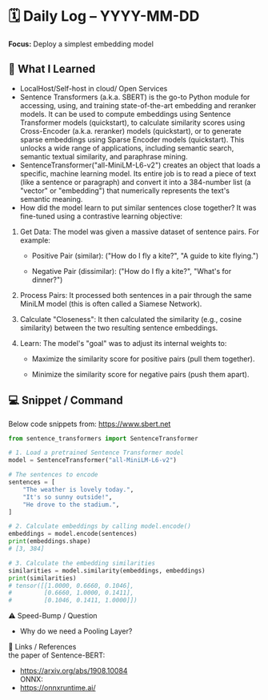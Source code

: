 # 🗓️ Daily Log – YYYY-MM-DD

**Focus:** Deploy a simplest embedding model

## 🧠 What I Learned
- LocalHost/Self-host in cloud/ Open Services
- Sentence Transformers (a.k.a. SBERT) is the go-to Python module for accessing, using, and training state-of-the-art embedding and reranker models. It can be used to compute embeddings using Sentence Transformer models (quickstart), to calculate similarity scores using Cross-Encoder (a.k.a. reranker) models (quickstart), or to generate sparse embeddings using Sparse Encoder models (quickstart). This unlocks a wide range of applications, including semantic search, semantic textual similarity, and paraphrase mining.
- SentenceTransformer("all-MiniLM-L6-v2") creates an object that loads a specific, machine learning model. Its entire job is to read a piece of text (like a sentence or paragraph) and convert it into a 384-number list (a "vector" or "embedding") that numerically represents the text's semantic meaning.
- How did the model learn to put similar sentences close together? It was fine-tuned using a contrastive learning objective:
1. Get Data: The model was given a massive dataset of sentence pairs. For example:

    - Positive Pair (similar): ("How do I fly a kite?", "A guide to kite flying.")

    - Negative Pair (dissimilar): ("How do I fly a kite?", "What's for dinner?")

2. Process Pairs: It processed both sentences in a pair through the same MiniLM model (this is often called a Siamese Network).

3. Calculate "Closeness": It then calculated the similarity (e.g., cosine similarity) between the two resulting sentence embeddings.

4. Learn: The model's "goal" was to adjust its internal weights to:

    - Maximize the similarity score for positive pairs (pull them together).

    - Minimize the similarity score for negative pairs (push them apart).
## 💻 Snippet / Command
Below code snippets from: https://www.sbert.net
```py
from sentence_transformers import SentenceTransformer

# 1. Load a pretrained Sentence Transformer model
model = SentenceTransformer("all-MiniLM-L6-v2")

# The sentences to encode
sentences = [
    "The weather is lovely today.",
    "It's so sunny outside!",
    "He drove to the stadium.",
]

# 2. Calculate embeddings by calling model.encode()
embeddings = model.encode(sentences)
print(embeddings.shape)
# [3, 384]

# 3. Calculate the embedding similarities
similarities = model.similarity(embeddings, embeddings)
print(similarities)
# tensor([[1.0000, 0.6660, 0.1046],
#         [0.6660, 1.0000, 0.1411],
#         [0.1046, 0.1411, 1.0000]])
```

⚠️ Speed-Bump / Question
- Why do we need a Pooling Layer?

🔗 Links / References  
the paper of Sentence-BERT:
- https://arxiv.org/abs/1908.10084  
ONNX:
- https://onnxruntime.ai/
